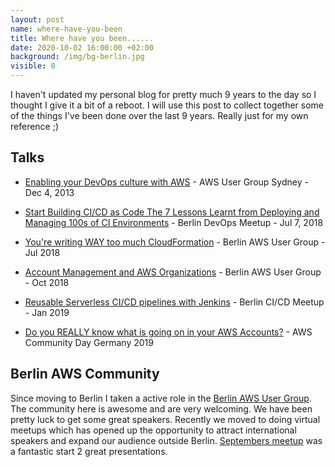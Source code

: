 ```yaml
---
layout: post
name: where-have-you-been
title: Where have you been......
date: 2020-10-02 16:00:00 +02:00
background: /img/bg-berlin.jpg
visible: 0
---
```


I haven't updated my personal blog for pretty much 9 years to the day so I thought I give it a bit of a reboot. I will use this post to collect together some of the things I've been done over the last 9 years. Really just for my own reference ;)

## Talks

* [Enabling your DevOps culture with AWS](https://www.slideshare.net/aaronpwalker/enabling-yourdev-opsculturewith-aws) - AWS User Group Sydney - Dec 4, 2013

* [Start Building CI/CD as Code The 7 Lessons Learnt from Deploying and Managing 100s of CI Environments](https://www.slideshare.net/aaronpwalker/berlin-devops-meetup-20180712) - Berlin DevOps Meetup - Jul 7, 2018

* [You're writing WAY too much CloudFormation](https://www.slideshare.net/aaronpwalker/meetup-aws-berlin-july-2018-youre-writing-way-too-much-cloudformation) - Berlin AWS User Group - Jul 2018 

* [Account Management and AWS Organizations](https://www.slideshare.net/aaronpwalker/meetup-aws-berlin-october-2018-account-management-and-aws-organizations) - Berlin AWS User Group - Oct 2018

* [Reusable Serverless CI/CD pipelines with Jenkins](https://www.youtube.com/watch?v=kbWeS-2LBo8) - Berlin CI/CD Meetup - Jan 2019

* [Do you REALLY know what is going on in your AWS Accounts?](https://www.slideshare.net/aaronpwalker/doyoureallyknowwhatis-goingoninyourawsaccounts) - AWS Community Day Germany 2019

## Berlin AWS Community

Since moving to Berlin I taken a active role in the [Berlin AWS User Group](https://www.meetup.com/berlinawsug). The community here is awesome and are very welcoming. We have been pretty luck to get some great speakers. Recently we moved to doing virtual meetups which has opened up the opportunity to attract international speakers and expand our audience outside Berlin. [Septembers meetup](https://www.meetup.com/berlinawsug/events/273280754/) was a fantastic start 2 great presentations. 

<!-- We made a decision to not record the virtual meetups. At first I was unsure about since it would be pretty easy to do. By not recording it I feel it preserves the engagement aspect of an in person meetup. Most of the content presented could be probably be found else where -->
